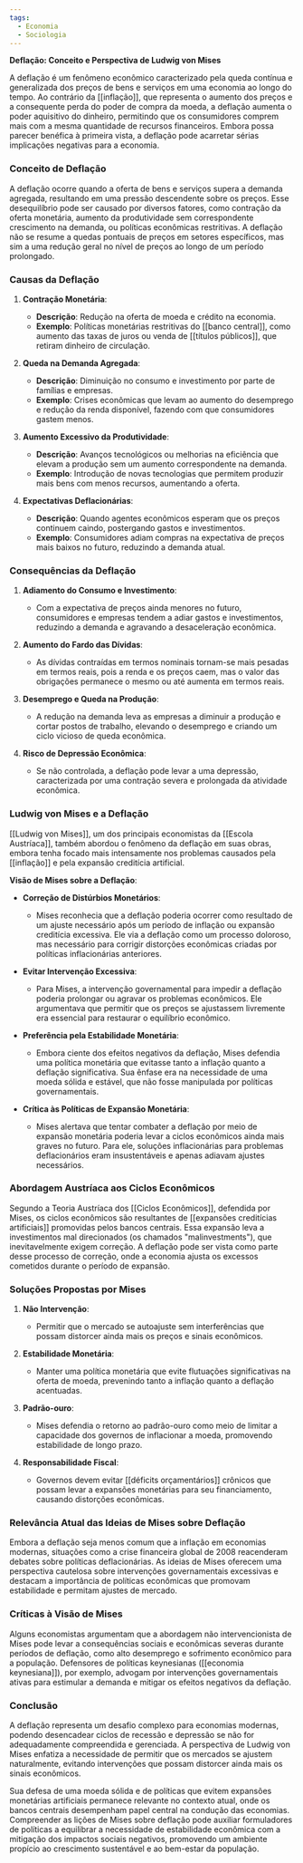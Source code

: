 ```yaml
---
tags:
  - Economia
  - Sociologia
---
```

**Deflação: Conceito e Perspectiva de Ludwig von Mises**

A deflação é um fenômeno econômico caracterizado pela queda contínua e generalizada dos preços de bens e serviços em uma economia ao longo do tempo. Ao contrário da [[inflação]], que representa o aumento dos preços e a consequente perda do poder de compra da moeda, a deflação aumenta o poder aquisitivo do dinheiro, permitindo que os consumidores comprem mais com a mesma quantidade de recursos financeiros. Embora possa parecer benéfica à primeira vista, a deflação pode acarretar sérias implicações negativas para a economia.

### **Conceito de Deflação**

A deflação ocorre quando a oferta de bens e serviços supera a demanda agregada, resultando em uma pressão descendente sobre os preços. Esse desequilíbrio pode ser causado por diversos fatores, como contração da oferta monetária, aumento da produtividade sem correspondente crescimento na demanda, ou políticas econômicas restritivas. A deflação não se resume a quedas pontuais de preços em setores específicos, mas sim a uma redução geral no nível de preços ao longo de um período prolongado.

### **Causas da Deflação**

1. **Contração Monetária**:
   - **Descrição**: Redução na oferta de moeda e crédito na economia.
   - **Exemplo**: Políticas monetárias restritivas do [[banco central]], como aumento das taxas de juros ou venda de [[títulos públicos]], que retiram dinheiro de circulação.

2. **Queda na Demanda Agregada**:
   - **Descrição**: Diminuição no consumo e investimento por parte de famílias e empresas.
   - **Exemplo**: Crises econômicas que levam ao aumento do desemprego e redução da renda disponível, fazendo com que consumidores gastem menos.

3. **Aumento Excessivo da Produtividade**:
   - **Descrição**: Avanços tecnológicos ou melhorias na eficiência que elevam a produção sem um aumento correspondente na demanda.
   - **Exemplo**: Introdução de novas tecnologias que permitem produzir mais bens com menos recursos, aumentando a oferta.

4. **Expectativas Deflacionárias**:
   - **Descrição**: Quando agentes econômicos esperam que os preços continuem caindo, postergando gastos e investimentos.
   - **Exemplo**: Consumidores adiam compras na expectativa de preços mais baixos no futuro, reduzindo a demanda atual.

### **Consequências da Deflação**

1. **Adiamento do Consumo e Investimento**:
   - Com a expectativa de preços ainda menores no futuro, consumidores e empresas tendem a adiar gastos e investimentos, reduzindo a demanda e agravando a desaceleração econômica.

2. **Aumento do Fardo das Dívidas**:
   - As dívidas contraídas em termos nominais tornam-se mais pesadas em termos reais, pois a renda e os preços caem, mas o valor das obrigações permanece o mesmo ou até aumenta em termos reais.

3. **Desemprego e Queda na Produção**:
   - A redução na demanda leva as empresas a diminuir a produção e cortar postos de trabalho, elevando o desemprego e criando um ciclo vicioso de queda econômica.

4. **Risco de Depressão Econômica**:
   - Se não controlada, a deflação pode levar a uma depressão, caracterizada por uma contração severa e prolongada da atividade econômica.

### **Ludwig von Mises e a Deflação**

[[Ludwig von Mises]], um dos principais economistas da [[Escola Austríaca]], também abordou o fenômeno da deflação em suas obras, embora tenha focado mais intensamente nos problemas causados pela [[inflação]] e pela expansão creditícia artificial.

**Visão de Mises sobre a Deflação**:

- **Correção de Distúrbios Monetários**:
  - Mises reconhecia que a deflação poderia ocorrer como resultado de um ajuste necessário após um período de inflação ou expansão creditícia excessiva. Ele via a deflação como um processo doloroso, mas necessário para corrigir distorções econômicas criadas por políticas inflacionárias anteriores.

- **Evitar Intervenção Excessiva**:
  - Para Mises, a intervenção governamental para impedir a deflação poderia prolongar ou agravar os problemas econômicos. Ele argumentava que permitir que os preços se ajustassem livremente era essencial para restaurar o equilíbrio econômico.

- **Preferência pela Estabilidade Monetária**:
  - Embora ciente dos efeitos negativos da deflação, Mises defendia uma política monetária que evitasse tanto a inflação quanto a deflação significativa. Sua ênfase era na necessidade de uma moeda sólida e estável, que não fosse manipulada por políticas governamentais.

- **Crítica às Políticas de Expansão Monetária**:
  - Mises alertava que tentar combater a deflação por meio de expansão monetária poderia levar a ciclos econômicos ainda mais graves no futuro. Para ele, soluções inflacionárias para problemas deflacionários eram insustentáveis e apenas adiavam ajustes necessários.

### **Abordagem Austríaca aos Ciclos Econômicos**

Segundo a Teoria Austríaca dos [[Ciclos Econômicos]], defendida por Mises, os ciclos econômicos são resultantes de [[expansões creditícias artificiais]] promovidas pelos bancos centrais. Essa expansão leva a investimentos mal direcionados (os chamados "malinvestments"), que inevitavelmente exigem correção. A deflação pode ser vista como parte desse processo de correção, onde a economia ajusta os excessos cometidos durante o período de expansão.

### **Soluções Propostas por Mises**

1. **Não Intervenção**:
   - Permitir que o mercado se autoajuste sem interferências que possam distorcer ainda mais os preços e sinais econômicos.

2. **Estabilidade Monetária**:
   - Manter uma política monetária que evite flutuações significativas na oferta de moeda, prevenindo tanto a inflação quanto a deflação acentuadas.

3. **Padrão-ouro**:
   - Mises defendia o retorno ao padrão-ouro como meio de limitar a capacidade dos governos de inflacionar a moeda, promovendo estabilidade de longo prazo.

4. **Responsabilidade Fiscal**:
   - Governos devem evitar [[déficits orçamentários]] crônicos que possam levar a expansões monetárias para seu financiamento, causando distorções econômicas.

### **Relevância Atual das Ideias de Mises sobre Deflação**

Embora a deflação seja menos comum que a inflação em economias modernas, situações como a crise financeira global de 2008 reacenderam debates sobre políticas deflacionárias. As ideias de Mises oferecem uma perspectiva cautelosa sobre intervenções governamentais excessivas e destacam a importância de políticas econômicas que promovam estabilidade e permitam ajustes de mercado.

### **Críticas à Visão de Mises**

Alguns economistas argumentam que a abordagem não intervencionista de Mises pode levar a consequências sociais e econômicas severas durante períodos de deflação, como alto desemprego e sofrimento econômico para a população. Defensores de políticas keynesianas ([[economia keynesiana]]), por exemplo, advogam por intervenções governamentais ativas para estimular a demanda e mitigar os efeitos negativos da deflação.

### **Conclusão**

A deflação representa um desafio complexo para economias modernas, podendo desencadear ciclos de recessão e depressão se não for adequadamente compreendida e gerenciada. A perspectiva de Ludwig von Mises enfatiza a necessidade de permitir que os mercados se ajustem naturalmente, evitando intervenções que possam distorcer ainda mais os sinais econômicos.

Sua defesa de uma moeda sólida e de políticas que evitem expansões monetárias artificiais permanece relevante no contexto atual, onde os bancos centrais desempenham papel central na condução das economias. Compreender as lições de Mises sobre deflação pode auxiliar formuladores de políticas a equilibrar a necessidade de estabilidade econômica com a mitigação dos impactos sociais negativos, promovendo um ambiente propício ao crescimento sustentável e ao bem-estar da população.